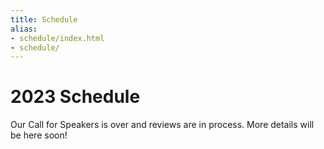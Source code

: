 ```yaml
---
title: Schedule
alias:
- schedule/index.html
- schedule/
---
```


<style>
    #spotitQrImage {
        width: 15%;
        display: inline-block;
    }
    #spotitQrText {
        width: 70%;
        display: inline-block;
        padding-left:5%;
        vertical-align: middle;
    }
    @media only screen and (max-width: 992px) {
        #spotitQrImage {
            width: 25%;
        }
        #spotitQrText {
        }
        #spotitqrcode {
            /*width: 50px;*/
        }
    }
</style>

# 2023 Schedule

<div class="icon-hr"></div>

Our Call for Speakers is over and reviews are in process. More details will be here soon!